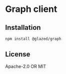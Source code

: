 # Graph client

## Installation

```sh
npm install @glazed/graph
```

## License

Apache-2.0 OR MIT
